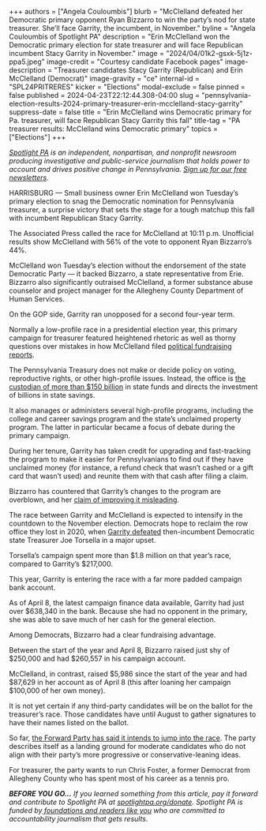 +++
authors = ["Angela Couloumbis"]
blurb = "McClelland defeated her Democratic primary opponent Ryan Bizzarro to win the party’s nod for state treasurer. She’ll face Garrity, the incumbent, in November."
byline = "Angela Couloumbis of Spotlight PA"
description = "Erin McClelland won the Democratic primary election for state treasurer and will face Republican incumbent Stacy Garrity in November."
image = "2024/04/01k2-gsxk-5j1z-ppa5.jpeg"
image-credit = "Courtesy candidate Facebook pages"
image-description = "Treasurer candidates Stacy Garrity (Republican) and Erin McClelland (Democrat)"
image-gravity = "ce"
internal-id = "SPL24PRITRERES"
kicker = "Elections"
modal-exclude = false
pinned = false
published = 2024-04-23T22:12:44.308-04:00
slug = "pennsylvania-election-results-2024-primary-treasurer-erin-mcclelland-stacy-garrity"
suppress-date = false
title = "Erin McClelland wins Democratic primary for Pa. treasurer, will face Republican Stacy Garrity this fall"
title-tag = "PA treasurer results: McClelland wins Democratic primary"
topics = ["Elections"]
+++

<a href="https://www.spotlightpa.org/"><em>Spotlight PA</em></a><em> is an independent, nonpartisan, and nonprofit newsroom producing investigative and public-service journalism that holds power to account and drives positive change in Pennsylvania. </em><a href="https://www.spotlightpa.org/newsletters"><em>Sign up for our free newsletters</em></a><em>.</em>

HARRISBURG — Small business owner Erin McClelland won Tuesday’s primary election to snag the Democratic nomination for Pennsylvania treasurer, a surprise victory that sets the stage for a tough matchup this fall with incumbent Republican Stacy Garrity.

The Associated Press called the race for McClelland at 10:11 p.m. Unofficial results show McClelland with 56% of the vote to opponent Ryan Bizzarro’s 44%.

McClelland won Tuesday’s election without the endorsement of the state Democratic Party — it backed Bizzarro, a state representative from Erie. Bizzarro also significantly outraised McClelland, a former substance abuse counselor and project manager for the Allegheny County Department of Human Services.

On the GOP side, Garrity ran unopposed for a second four-year term.

<script src="https://www.spotlightpa.org/embed.js" async></script><div data-spl-embed-version="1" data-spl-src="https://www.spotlightpa.org/embeds/newsletter/"></div>

Normally a low-profile race in a presidential election year, this primary campaign for treasurer featured heightened rhetoric as well as thorny questions over mistakes in how McClelland filed <a href="https://penncapital-star.com/campaigns-elections/mcclellands-pa-treasurer-campaign-raised-and-spent-money-months-before-it-officially-existed/">political fundraising reports</a>.

The Pennsylvania Treasury does not make or decide policy on voting, reproductive rights, or other high-profile issues. Instead, the office is <a href="https://www.spotlightpa.org/news/2024/03/pennsylvania-election-2024-treasurer-primary-candidates-stacy-garrity-ryan-bizzarro-erin-mcclelland/">the custodian of more than $150 billion</a> in state funds and directs the investment of billions in state savings.

It also manages or administers several high-profile programs, including the college and career savings program and the state’s unclaimed property program. The latter in particular became a focus of debate during the primary campaign.

During her tenure, Garrity has taken credit for upgrading and fast-tracking the program to make it easier for Pennsylvanians to find out if they have unclaimed money (for instance, a refund check that wasn’t cashed or a gift card that wasn’t used) and reunite them with that cash after filing a claim.

Bizzarro has countered that Garrity’s changes to the program are overblown, and her <a href="https://www.spotlightpa.org/news/2024/03/unclaimed-property-pennsylvania-treasurer/">claim of improving it misleading</a>.

The race between Garrity and McClelland is expected to intensify in the countdown to the November election. Democrats hope to reclaim the row office they lost in 2020, when <a href="https://www.inquirer.com/politics/election/pennsylvania-treasurer-joe-torsella-loses-republican-stacy-garrity-20201110.html">Garrity defeated</a> then-incumbent Democratic state Treasurer Joe Torsella in a major upset.

Torsella’s campaign spent more than $1.8 million on that year’s race, compared to Garrity’s $217,000.

This year, Garrity is entering the race with a far more padded campaign bank account.

As of April 8, the latest campaign finance data available, Garrity had just over $638,340 in the bank. Because she had no opponent in the primary, she was able to save much of her cash for the general election.

Among Democrats, Bizzarro had a clear fundraising advantage.

Between the start of the year and April 8, Bizzarro raised just shy of $250,000 and had $260,557 in his campaign account.

McClelland, in contrast, raised $5,986 since the start of the year and had $87,629 in her account as of April 8 (this after loaning her campaign $100,000 of her own money).

<script src="https://www.spotlightpa.org/embed.js" async></script><div data-spl-embed-version="1" data-spl-src="https://www.spotlightpa.org/embeds/donate/"></div>

It is not yet certain if any third-party candidates will be on the ballot for the treasurer’s race. Those candidates have until August to gather signatures to have their names listed on the ballot.

So far, <a href="https://www.spotlightpa.org/news/2024/04/pennsylvania-election-2024-forward-party-attorney-general-treasurer-ballot-requirements/">the Forward Party has said it intends to jump into the race</a>. The party describes itself as a landing ground for moderate candidates who do not align with their party’s more progressive or conservative-leaning ideas.

For treasurer, the party wants to run Chris Foster, a former Democrat from Allegheny County who has spent most of his career as a tennis pro.

<strong><em>BEFORE YOU GO…</em></strong><em> If you learned something from this article, pay it forward and contribute to Spotlight PA at </em><a href="http://spotlightpa.org/donate"><em>spotlightpa.org/donate</em></a><em>. Spotlight PA is funded by</em><a href="https://www.spotlightpa.org/support"><em> foundations and readers like you</em></a><em> who are committed to accountability journalism that gets results.</em>

